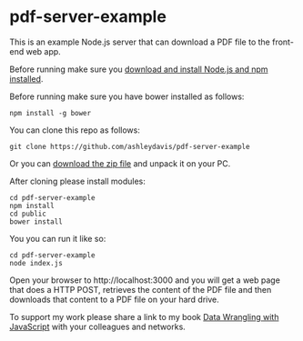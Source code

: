 # pdf-server-example

This is an example Node.js server that can download a PDF file to the front-end web app.

Before running make sure you [download and install Node.js and npm installed](https://nodejs.org/en/download/).

Before running make sure you have bower installed as follows:

    npm install -g bower

You can clone this repo as follows:

    git clone https://github.com/ashleydavis/pdf-server-example

Or you can [download the zip file](https://github.com/ashleydavis/pdf-server-example/archive/master.zip) and unpack it on your PC.

After cloning please install modules:

    cd pdf-server-example
    npm install
    cd public
    bower install

You you can run it like so:

    cd pdf-server-example
    node index.js

Open your browser to http://localhost:3000 and you will get a web page that does a HTTP POST, retrieves the content of the PDF file and then downloads that content to a PDF file on your hard drive.

To support my work please share a link to my book [Data Wrangling with JavaScript](http://bit.ly/2t2cJu2) with your colleagues and networks.